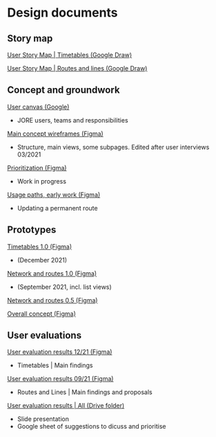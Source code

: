 # Design documents

## Story map

[User Story Map | Timetables (Google Draw)](https://docs.google.com/drawings/d/1w4-FZjD7xzRbJwmZrINeYFFMqOcWfyU9UPJ54WVM5Fw/edit?usp=sharing)

[User Story Map | Routes and lines (Google Draw)](https://docs.google.com/drawings/d/1pUTdReSAxF-Umq94ovtMYzsdogyV-9DnTmcEso5MBC0/edit?usp=sharing)

## Concept and groundwork

[User canvas (Google)](https://docs.google.com/drawings/d/1Oy7fOQB-562pI-eyOhc_ugnIznAmkvowA4iV5GeVgAM/edit?usp=sharing)
- JORE users, teams and responsibilities

[Main concept wireframes (Figma)](https://www.figma.com/file/ImSTkCqQn0nhVUtMcUm41P/Rautalankan%C3%A4kymi%C3%A4?node-id=0%3A1)
- Structure, main views, some subpages. Edited after user interviews 03/2021

[Prioritization (Figma)](https://www.figma.com/file/ImSTkCqQn0nhVUtMcUm41P/JORE-4.0-UX?node-id=949%3A251)
- Work in progress

[Usage paths, early work (Figma)](https://www.figma.com/file/gOaUkZDPwiH4qbsJgmf0yc/Reitit?node-id=1%3A2)
- Updating a permanent route

## Prototypes

[Timetables 1.0 (Figma)](https://www.figma.com/proto/ImSTkCqQn0nhVUtMcUm41P/JORE-4.0-UX?page-id=2861%3A193278&node-id=2861%3A198036&viewport=363%2C48%2C0.02&scaling=scale-down-width&starting-point-node-id=2861%3A198036)
- (December 2021)

[Network and routes 1.0 (Figma)](https://www.figma.com/proto/ImSTkCqQn0nhVUtMcUm41P/JORE-4.0-UX?page-id=1763%3A53555&node-id=1763%3A58182&viewport=363%2C48%2C0.53&scaling=scale-down-width&starting-point-node-id=1763%3A58182&show-proto-sidebar=1)
- (September 2021, incl. list views)

[Network and routes 0.5 (Figma)](https://www.figma.com/proto/ImSTkCqQn0nhVUtMcUm41P/Rautalankan%C3%A4kymi%C3%A4?node-id=832%3A1042&viewport=-283%2C1469%2C0.05756175518035889&scaling=scale-down-width&page-id=497%3A69)

[Overall concept (Figma)](https://www.figma.com/proto/ImSTkCqQn0nhVUtMcUm41P/Rautalankan%C3%A4kymi%C3%A4?node-id=1%3A459&viewport=3498%2C3120%2C0.332456111907959&frame-preset-name=Desktop&scaling=scale-down-width)

## User evaluations

[User evaluation results 12/21 (Figma)](https://docs.google.com/presentation/d/1kRdB28_a2uvK54Oz4MfJCVppCI6GO3Nintf5VtBNun8/edit?usp=sharing)
- Timetables | Main findings

[User evaluation results 09/21 (Figma)](https://drive.google.com/drive/u/0/folders/1N7_2343HgoNVopkuvUyEFFMdM1cSXE-n)
- Routes and Lines | Main findings and proposals

[User evaluation results | All (Drive folder)](https://drive.google.com/drive/u/0/folders/1N7_2343HgoNVopkuvUyEFFMdM1cSXE-n)
- Slide presentation
- Google sheet of suggestions to dicuss and prioritise
